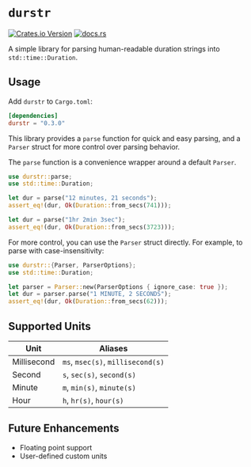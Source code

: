# `durstr`

[<img alt="Crates.io Version" src="https://img.shields.io/crates/v/durstr?style=flat-square">](https://crates.io/crates/durstr)
[<img alt="docs.rs" src="https://img.shields.io/docsrs/durstr?style=flat-square">](https://docs.rs/durstr)

A simple library for parsing human-readable duration strings into `std::time::Duration`.

## Usage

Add `durstr` to `Cargo.toml`:

```toml
[dependencies]
durstr = "0.3.0"
```

This library provides a `parse` function for quick and easy parsing, and a `Parser` struct for more control over parsing behavior.

The `parse` function is a convenience wrapper around a default `Parser`.

```rust
use durstr::parse;
use std::time::Duration;

let dur = parse("12 minutes, 21 seconds");
assert_eq!(dur, Ok(Duration::from_secs(741)));

let dur = parse("1hr 2min 3sec");
assert_eq!(dur, Ok(Duration::from_secs(3723)));
```

For more control, you can use the `Parser` struct directly. For example, to parse with case-insensitivity:

```rust
use durstr::{Parser, ParserOptions};
use std::time::Duration;

let parser = Parser::new(ParserOptions { ignore_case: true });
let dur = parser.parse("1 MINUTE, 2 SECONDS");
assert_eq!(dur, Ok(Duration::from_secs(62)));
```

## Supported Units

| Unit        | Aliases                            |
|-------------|------------------------------------|
| Millisecond | `ms`, `msec(s)`, `millisecond(s)`  |
| Second      | `s`, `sec(s)`, `second(s)`         |
| Minute      | `m`, `min(s)`, `minute(s)`         |
| Hour        | `h`, `hr(s)`, `hour(s)`            |

## Future Enhancements

-   Floating point support
-   User-defined custom units

